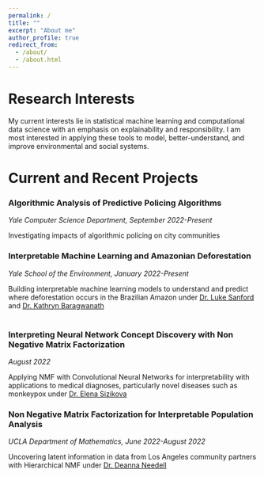 ```yaml
---
permalink: /
title: ""
excerpt: "About me"
author_profile: true
redirect_from: 
  - /about/
  - /about.html
---
```

Research Interests
======
My current interests lie in statistical machine learning and computational data science with an emphasis on explainability and responsibility. I am most interested in applying these tools to model, better-understand, and improve environmental and social systems.

Current and Recent Projects
======
### Algorithmic Analysis of Predictive Policing Algorithms
*Yale Computer Science Department, September 2022-Present*

Investigating impacts of algorithmic policing on city communities


### Interpretable Machine Learning and Amazonian Deforestation

*Yale School of the Environment, January 2022-Present*

Building interpretable machine learning models to understand and predict where deforestation occurs in the Brazilian Amazon under [Dr. Luke Sanford](https://lcsanford.github.io) and [Dr. Kathryn Baragwanath](https://kathrynbaragwanath.com)
<br/><br/>

### Interpreting Neural Network Concept Discovery with Non Negative Matrix Factorization
*August 2022*

Applying NMF with Convolutional Neural Networks for interpretability with applications to medical diagnoses, particularly novel diseases such as monkeypox under [Dr. Elena Sizikova](https://esizikova.github.io)

### Non Negative Matrix Factorization for Interpretable Population Analysis
*UCLA Department of Mathematics, June 2022-August 2022*

Uncovering latent information in data from Los Angeles community partners with Hierarchical NMF under [Dr. Deanna Needell](https://www.math.ucla.edu/~deanna/index.html)
<br/><br/>


